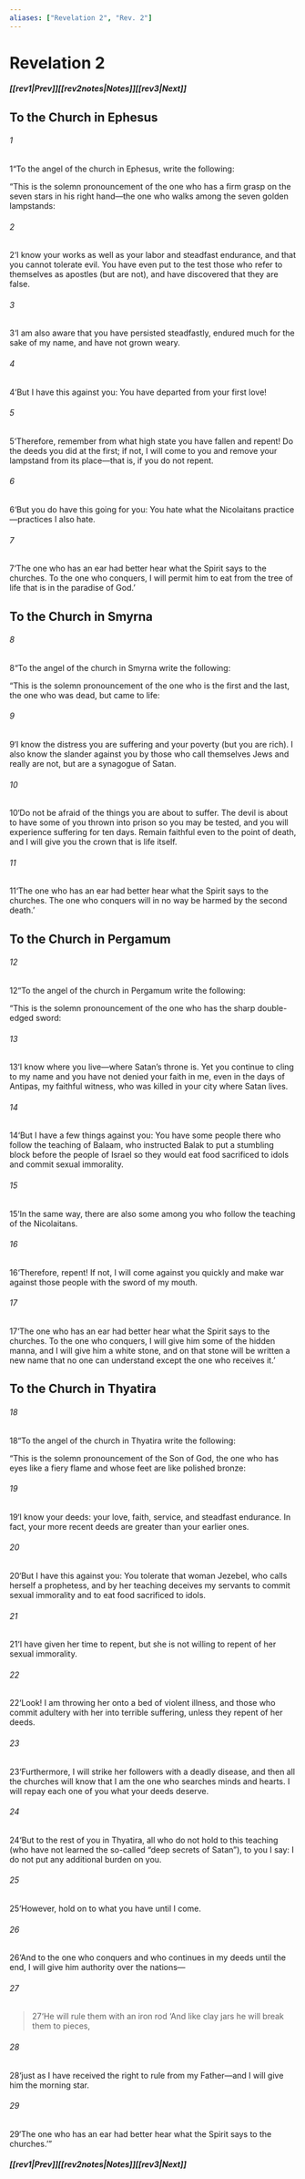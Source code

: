 ```yaml
---
aliases: ["Revelation 2", "Rev. 2"]
---
```

# Revelation 2
##### <span class=arrow-left></span>[[rev1|Prev]]<span class=navigation-separator></span>[[rev2notes|Notes]]<span class=navigation-separator></span>[[rev3|Next]]<span class=arrow-right></span>
## To the Church in Ephesus
###### 1
<span class=verse-first>1</span>“To the angel of the church in Ephesus, write the following:
<div class=paragraph-break></div>

“This is the solemn pronouncement of the one who has a firm grasp on the seven stars in his right hand—the one who walks among the seven golden lampstands:
<div class=paragraph-break></div>

###### 2
<span class=verse-first>2</span>‘I know your works as well as your labor and steadfast endurance, and that you cannot tolerate evil. You have even put to the test those who refer to themselves as apostles (but are not), and have discovered that they are false.
###### 3
<span class=verse-body>3</span>‘I am also aware that you have persisted steadfastly, endured much for the sake of my name, and have not grown weary.
###### 4
<span class=verse-body>4</span>‘But I have this against you: You have departed from your first love!
###### 5
<span class=verse-body>5</span>‘Therefore, remember from what high state you have fallen and repent! Do the deeds you did at the first; if not, I will come to you and remove your lampstand from its place—that is, if you do not repent.
###### 6
<span class=verse-body>6</span>‘But you do have this going for you: You hate what the Nicolaitans practice—practices I also hate.
###### 7
<span class=verse-body>7</span>‘The one who has an ear had better hear what the Spirit says to the churches. To the one who conquers, I will permit him to eat from the tree of life that is in the paradise of God.’
## To the Church in Smyrna
###### 8
<span class=verse-first>8</span>“To the angel of the church in Smyrna write the following:
<div class=paragraph-break></div>

“This is the solemn pronouncement of the one who is the first and the last, the one who was dead, but came to life:
<div class=paragraph-break></div>

###### 9
<span class=verse-first>9</span>‘I know the distress you are suffering and your poverty (but you are rich). I also know the slander against you by those who call themselves Jews and really are not, but are a synagogue of Satan.
###### 10
<span class=verse-body>10</span>‘Do not be afraid of the things you are about to suffer. The devil is about to have some of you thrown into prison so you may be tested, and you will experience suffering for ten days. Remain faithful even to the point of death, and I will give you the crown that is life itself.
###### 11
<span class=verse-body>11</span>‘The one who has an ear had better hear what the Spirit says to the churches. The one who conquers will in no way be harmed by the second death.’
## To the Church in Pergamum
###### 12
<span class=verse-first>12</span>“To the angel of the church in Pergamum write the following:
<div class=paragraph-break></div>

“This is the solemn pronouncement of the one who has the sharp double-edged sword:
<div class=paragraph-break></div>

###### 13
<span class=verse-first>13</span>‘I know where you live—where Satan’s throne is. Yet you continue to cling to my name and you have not denied your faith in me, even in the days of Antipas, my faithful witness, who was killed in your city where Satan lives.
###### 14
<span class=verse-body>14</span>‘But I have a few things against you: You have some people there who follow the teaching of Balaam, who instructed Balak to put a stumbling block before the people of Israel so they would eat food sacrificed to idols and commit sexual immorality.
###### 15
<span class=verse-body>15</span>‘In the same way, there are also some among you who follow the teaching of the Nicolaitans.
###### 16
<span class=verse-body>16</span>‘Therefore, repent! If not, I will come against you quickly and make war against those people with the sword of my mouth.
###### 17
<span class=verse-body>17</span>‘The one who has an ear had better hear what the Spirit says to the churches. To the one who conquers, I will give him some of the hidden manna, and I will give him a white stone, and on that stone will be written a new name that no one can understand except the one who receives it.’
## To the Church in Thyatira
###### 18
<span class=verse-first>18</span>“To the angel of the church in Thyatira write the following:
<div class=paragraph-break></div>

“This is the solemn pronouncement of the Son of God, the one who has eyes like a fiery flame and whose feet are like polished bronze:
<div class=paragraph-break></div>

###### 19
<span class=verse-first>19</span>‘I know your deeds: your love, faith, service, and steadfast endurance. In fact, your more recent deeds are greater than your earlier ones.
###### 20
<span class=verse-body>20</span>‘But I have this against you: You tolerate that woman Jezebel, who calls herself a prophetess, and by her teaching deceives my servants to commit sexual immorality and to eat food sacrificed to idols.
###### 21
<span class=verse-body>21</span>‘I have given her time to repent, but she is not willing to repent of her sexual immorality.
###### 22
<span class=verse-body>22</span>‘Look! I am throwing her onto a bed of violent illness, and those who commit adultery with her into terrible suffering, unless they repent of her deeds.
###### 23
<span class=verse-body>23</span>‘Furthermore, I will strike her followers with a deadly disease, and then all the churches will know that I am the one who searches minds and hearts. I will repay each one of you what your deeds deserve.
###### 24
<span class=verse-body>24</span>‘But to the rest of you in Thyatira, all who do not hold to this teaching (who have not learned the so-called “deep secrets of Satan”), to you I say: I do not put any additional burden on you.
###### 25
<span class=verse-body>25</span>‘However, hold on to what you have until I come.
###### 26
<span class=verse-body>26</span>‘And to the one who conquers and who continues in my deeds until the end, I will give him authority over the nations—
<div class=paragraph-break></div>

###### 27
><span class=verse-body-poetry>27</span><span class=poetry-quote-single>‘</span>He will rule them with an iron rod
><span class=poetry-quote-single>‘</span>And like clay jars he will break them to pieces,
<div class=paragraph-break></div>

###### 28
<span class=verse-body>28</span>‘just as I have received the right to rule from my Father—and I will give him the morning star.
###### 29
<span class=verse-body>29</span>‘The one who has an ear had better hear what the Spirit says to the churches.’”
##### <span class=arrow-left></span>[[rev1|Prev]]<span class=navigation-separator></span>[[rev2notes|Notes]]<span class=navigation-separator></span>[[rev3|Next]]<span class=arrow-right></span>
